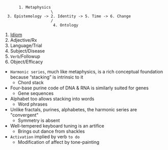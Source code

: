 ```
       1. Metaphysics
                     \
  3. Epistemology -> 2. Identity -> 5. Time -> 6. Change 
                     /
                      4. Ontology

```

1. [Idiom](https://clinicaltrials.gov)
2. Adjective/Rx
3. Language/Trial
4. Subject/Disease
5. `Verb`/Followup
6. Object/Efficacy

- `Harmonic series`, much like metaphysics, is a rich conceptual foundation because “stacking” is intrinsic to it
  - Chord stack
- Four-base purine code of DNA & RNA is similarly suited for genes
  - Gene sequences
- Alphabet too allows stacking into words
  - Word phrases
- Unlike fractals, purines, alphabetes, the harmonic series are "convergent"
  - Symmetry is absent
- Well-tempered keyboard tuning is an artifice
  - Brings out dance from shackles
- `Activation` implied by verb `to do`
  - Modification of affect by tone-painting
